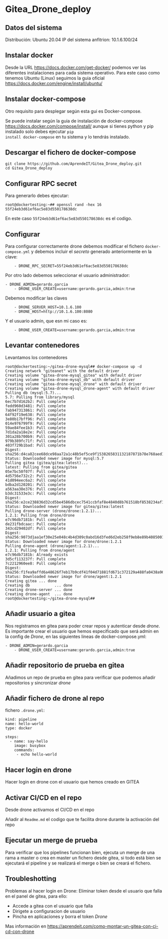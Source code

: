 # Gitea_Drone_deploy

## Datos del sistema

Distribución: Ubuntu 20.04
IP del sistema anfitrion: 10.1.6.100/24

## Instalar docker
Desde la URL https://docs.docker.com/get-docker/ podemos ver las diferentes instalaciones para cada sistema operativo. Para este caso como tenemos Ubuntu (Linux) seguimos la guia oficial  https://docs.docker.com/engine/install/ubuntu/

## Instalar docker-compose
Otro requisito para desplegar según esta gui es Docker-compose.

Se puede instalar según la guia de instalación de docker-compose https://docs.docker.com/compose/install/  aunque si tienes python y pip instalado solo debes ejecutar <code>pip install docker-compose</code> en tu sistema y lo tendrás instalado.

## Descargar el fichero de docker-compose

```
git clone https://github.com/AprendeIT/Gitea_Drone_deploy.git
cd Gitea_Drone_deploy
```

## Configurar RPC secret

Para generarlo debes ejecutar:

```
root@dockertesting:~## openssl rand -hex 16
55f24eb3d61ef6ac5e83d550178638dc
```
En este caso `55f24eb3d61ef6ac5e83d550178638dc` es el codigo.


## Configurar

Para configurar correctamente drone debemos modificar el fichero `docker-compose.yml` y debemos incluir el *secreto* generado anteriormente en la clave:
```
    - DRONE_RPC_SECRET=55f24eb3d61ef6ac5e83d550178638dc
```
Por otro lado debemos seleccionar el usuario administrador:
```
- DRONE_ADMIN=gerardo.garcia
    - DRONE_USER_CREATE=username:gerardo.garcia,admin:true
```

Debemos modificar las claves 
```
    - DRONE_SERVER_HOST=10.1.6.100
    - DRONE_HOST=http://10.1.6.100:8080
```

Y el usuario admin, que esn mi caso es:

```
    - DRONE_USER_CREATE=username:gerardo.garcia,admin:true

```
## Levantar contenedores
Levantamos los contenedores
```
root@dockertesting:~/gitea-drone-mysql## docker-compose up -d
Creating network "giteanet" with the default driver
Creating volume "gitea-drone-mysql_gitea" with default driver
Creating volume "gitea-drone-mysql_db" with default driver
Creating volume "gitea-drone-mysql_drone" with default driver
Creating volume "gitea-drone-mysql_drone-agent" with default driver
Pulling db (mysql:5.7)...
5.7: Pulling from library/mysql
6ec7b7d162b2: Pull complete
fedd960d3481: Pull complete
7ab947313861: Pull complete
64f92f19e638: Pull complete
3e80b17bff96: Pull complete
014e976799f9: Pull complete
59ae84fee1b3: Pull complete
7d1da2a18e2e: Pull complete
301a28b700b9: Pull complete
979b389fc71f: Pull complete
403f729b1bad: Pull complete
Digest: sha256:d4ca82cee68dce98aa72a1c48b5ef5ce9f1538265831132187871b78e768aed1
Status: Downloaded newer image for mysql:5.7
Pulling gitea (gitea/gitea:latest)...
latest: Pulling from gitea/gitea
05e7bc50f07f: Pull complete
4d5756e732c2: Pull complete
41d094eec6a2: Pull complete
bdba2d120201: Pull complete
a563aa38e376: Pull complete
b3dc31533e3c: Pull complete
Digest: sha256:e2ce238836d32cd5be4586dbcec7541ccbfaf8e4840d8b761518bf8538234af1
Status: Downloaded newer image for gitea/gitea:latest
Pulling drone-server (drone/drone:1.2.1)...
1.2.1: Pulling from drone/drone
e7c96db7181b: Pull complete
de231fbdcaac: Pull complete
343cd29402df: Pull complete
Digest: sha256:9073d1aa1ef30e25e048c4b4d309c0abd16d3fed6d2eb258f9eb8e89b4085001
Status: Downloaded newer image for drone/drone:1.2.1
Pulling drone-agent (drone/agent:1.2.1)...
1.2.1: Pulling from drone/agent
e7c96db7181b: Already exists
3d5cf113237f: Pull complete
7c2212960ee8: Pull complete
Digest: sha256:f1fea9affd6a48626f7eb17b9cdf41f04d71881fd671c372129a488fa0438a96
Status: Downloaded newer image for drone/agent:1.2.1
Creating gitea ... done
Creating db           ... done
Creating drone-server ... done
Creating drone-agent  ... done
root@dockertesting:~/gitea-drone-mysql## 

```


## Añadir usuario a gitea

Nos registramos en gitea para poder crear repos y autenticar desde *drone*. Es importante crear el usuario que hemos especificado que será admin en la config de *Drone*, en las siguientes lineas de docker-compose.yml:

```
- DRONE_ADMIN=gerardo.garcia
    - DRONE_USER_CREATE=username:gerardo.garcia,admin:true
```

## Añadir repositorio de prueba en gitea

Añadimos un repo de prueba en gitea para verificar que podemos añadir repositorios y sincronizar *drone*


## Añadir fichero de drone al repo

fichero `.drone.yml`:

```
kind: pipeline
name: hello-world
type: docker

steps:
  - name: say-hello
    image: busybox
    commands:
     - echo hello-world
```

## Hacer login en drone

Hacer login en drone con el usuario que hemos creado en GITEA

## Activar CI/CD en el repo

Desde drone activamos el CI/CD en el repo

Añadir al `Readme.md` el codigo que te facilita drone durante la activación del repo

## Ejecutar un merge de prueba

Para verificar que los pipelines funcionan bien, ejecuta un merge de una rama a master o crea en master un fichero desde gitea, si todo está bien se ejecutará el pipeline y se realizará el merge o bien se creará el fichero.

## Troubleshotting 

Problemas al hacer login en Drone: Eliminar token desde el usuario que falla en el panel de gitea, para ello:

-  Accede a gitea con el usuario que falla
- Dirigete a configuracion de usuario
- Pincha en aplicaciones y borra el token *Drone*



Mas información en https://aprendeit.com/como-montar-un-gitea-con-ci-cd-con-drone


